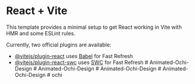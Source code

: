 # React + Vite

This template provides a minimal setup to get React working in Vite with HMR and some ESLint rules.

Currently, two official plugins are available:

- [@vitejs/plugin-react](https://github.com/vitejs/vite-plugin-react/blob/main/packages/plugin-react/README.md) uses [Babel](https://babeljs.io/) for Fast Refresh
- [@vitejs/plugin-react-swc](https://github.com/vitejs/vite-plugin-react-swc) uses [SWC](https://swc.rs/) for Fast Refresh
#   A n i m a t e d - O c h i - D e s i g n  
 #   A n i m a t e d - O c h i - D e s i g n  
 #   A n i m a t e d - O c h i - D e s i g n  
 #   A n i m a t e d - O c h i - D e s i g n  
 #   o c h i  
 